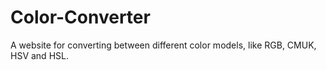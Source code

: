 # Color-Converter

A website for converting between different color models, like RGB, CMUK, HSV and HSL.
